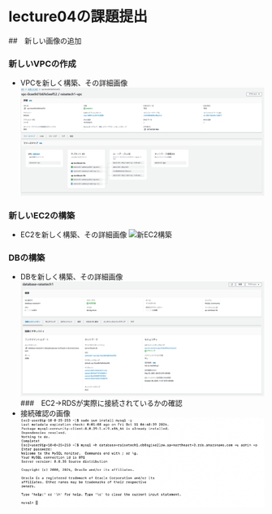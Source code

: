 # lecture04の課題提出

##　新しい画像の追加

### 新しいVPCの作成
+ VPCを新しく構築、その詳細画像
![新VPC作成](./lecture04/VPC構築2.png)
### 新しいEC2の構築
+ EC2を新しく構築、その詳細画像
![新EC2構築](./lecture04/新EC2.png)
### DBの構築
+ DBを新しく構築、その詳細画像
![RDS構築](./lecture04/RDS.png)
###　EC2→RDSが実際に接続されているかの確認
+ 接続確認の画像
![EC2からRDS接続確認](./lecture04/接続確認2.png)
